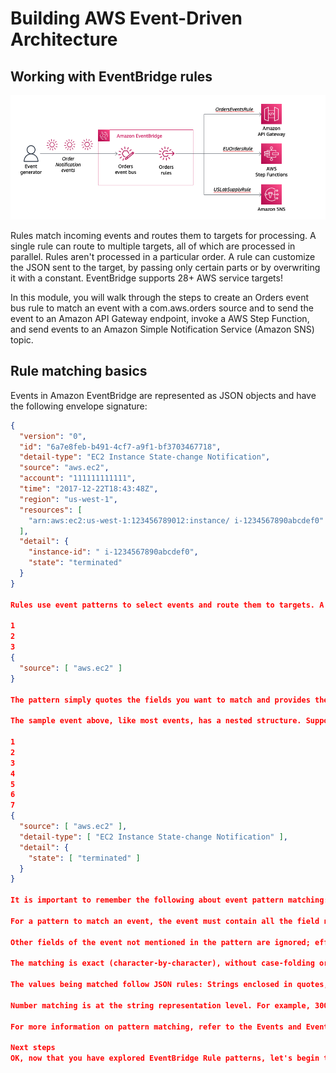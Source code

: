 # Building AWS Event-Driven Architecture

## Working with EventBridge rules

![Working with EventBridge rules](./images/eb_rules_2.png)

Rules match incoming events and routes them to targets for processing. A single rule can route to multiple targets, all of which are processed in parallel. Rules aren't processed in a particular order. A rule can customize the JSON sent to the target, by passing only certain parts or by overwriting it with a constant. EventBridge supports 28+ AWS service targets!

In this module, you will walk through the steps to create an Orders event bus rule to match an event with a com.aws.orders source and to send the event to an Amazon API Gateway endpoint, invoke a AWS Step Function, and send events to an Amazon Simple Notification Service (Amazon SNS) topic.

## Rule matching basics
Events in Amazon EventBridge are represented as JSON objects and have the following envelope signature:

```json
{
  "version": "0",
  "id": "6a7e8feb-b491-4cf7-a9f1-bf3703467718",
  "detail-type": "EC2 Instance State-change Notification",
  "source": "aws.ec2",
  "account": "111111111111",
  "time": "2017-12-22T18:43:48Z",
  "region": "us-west-1",
  "resources": [
    "arn:aws:ec2:us-west-1:123456789012:instance/ i-1234567890abcdef0"
  ],
  "detail": {
    "instance-id": " i-1234567890abcdef0",
    "state": "terminated"
  }
}

Rules use event patterns to select events and route them to targets. A pattern either matches an event or it doesn't. Event patterns are represented as JSON objects with a structure that is similar to that of events. For example, the following event pattern allows you to subscribe to only events from Amazon EC2.

1
2
3
{
  "source": [ "aws.ec2" ]
}

The pattern simply quotes the fields you want to match and provides the values you are looking for.

The sample event above, like most events, has a nested structure. Suppose you want to process all instance-termination events. Create an event pattern like the following.

1
2
3
4
5
6
7
{
  "source": [ "aws.ec2" ],
  "detail-type": [ "EC2 Instance State-change Notification" ],
  "detail": {
    "state": [ "terminated" ]
  }
}

It is important to remember the following about event pattern matching:

For a pattern to match an event, the event must contain all the field names listed in the pattern. The field names must appear in the event with the same nesting structure.

Other fields of the event not mentioned in the pattern are ignored; effectively, there is a "*" : "*" wildcard for fields not mentioned.

The matching is exact (character-by-character), without case-folding or any other string normalization.

The values being matched follow JSON rules: Strings enclosed in quotes, numbers, and the unquoted keywords true, false, and null.

Number matching is at the string representation level. For example, 300, 300.0, and 3.0e2 are not considered equal.

For more information on pattern matching, refer to the Events and Event Patterns in EventBridge  documentation.

Next steps
OK, now that you have explored EventBridge Rule patterns, let's begin the first challenge.
